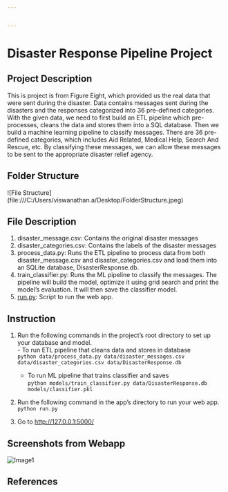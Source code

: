 ```yaml
---


---
```


<h1 id="disaster-response-pipeline-project">Disaster Response Pipeline Project</h1>
<h2 id="project-description">Project Description</h2>
<p>This is project is from Figure Eight, which provided us the real data that were sent during the disaster. Data contains messages sent during the disasters and the responses categorized into 36 pre-defined categories. With the given data, we need to first build an ETL pipeline which pre-processes, cleans the data and stores them into a SQL database. Then we build a machine learning pipeline to classify messages. There are 36 pre-defined categories, which includes Aid Related, Medical Help, Search And Rescue, etc. By classifying these messages, we can allow these messages to be sent to the appropriate disaster relief agency.</p>
<h2 id="folder-structure">Folder Structure</h2>
<p>![File Structure](file:///C:/Users/viswanathan.a/Desktop/FolderStructure.jpeg)</p>
<h2 id="file-description">File Description</h2>
<ol>
<li>disaster_message.csv: Contains the original disaster messages</li>
<li>disaster_categories.csv: Contains the labels of the disaster messages</li>
<li>process_data.py: Runs the ETL pipeline to process data from both disaster_message.csv and disaster_categories.csv and load them into an SQLite database, DisasterResponse.db.</li>
<li>train_classifier.py: Runs the ML pipeline to classify the messages. The pipeline will build the model, optimize it using grid search and print the model’s evaluation. It will then save the classifier model.</li>
<li><a href="http://run.py">run.py</a>: Script to run the web app.</li>
</ol>
<h2 id="instruction">Instruction</h2>
<ol>
<li>
<p>Run the following commands in the project’s root directory to set up your database and model.<br>
- To run ETL pipeline that cleans data and stores in database<br>
<code>python data/process_data.py data/disaster_messages.csv data/disaster_categories.csv data/DisasterResponse.db</code></p>
<ul>
<li>To run ML pipeline that trains classifier and saves<br>
<code>python models/train_classifier.py data/DisasterResponse.db models/classifier.pkl</code></li>
</ul>
</li>
<li>
<p>Run the following command in the app’s directory to run your web app.<br>
<code>python run.py</code></p>
</li>
<li>
<p>Go to <a href="http://127.0.0.1:5000/">http://127.0.0.1:5000/</a></p>
</li>
</ol>
<h2 id="screenshots-from-webapp">Screenshots from Webapp</h2>
<p><img alt="Image1" src="C:/Users/viswanathan.a/Desktop/1.jpg"></p>
<h2 id="references">References</h2>

